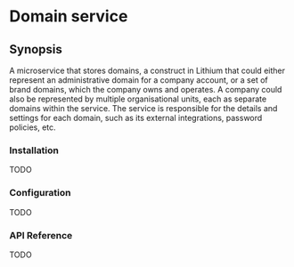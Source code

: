 # Domain service
## Synopsis
A microservice that stores domains, a construct in Lithium that could either represent an administrative domain for a company account, or a set of brand domains, which the company owns and operates. A company could also be represented by multiple organisational units, each as separate domains within the service. The service is responsible for the details and settings for each domain, such as its external integrations, password policies, etc.

### Installation
TODO

### Configuration
TODO

### API Reference
TODO

